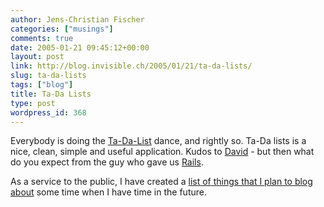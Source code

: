 ```yaml
---
author: Jens-Christian Fischer
categories: ["musings"]
comments: true
date: 2005-01-21 09:45:12+00:00
layout: post
link: http://blog.invisible.ch/2005/01/21/ta-da-lists/
slug: ta-da-lists
tags: ["blog"]
title: Ta-Da Lists
type: post
wordpress_id: 368
---
```


Everybody is doing the [Ta-Da-List][1] dance, and rightly so. Ta-Da lists is a nice, clean, simple and useful application. Kudos to [David][2] - but then what do you expect from the guy who gave us [Rails][3].

As a service to the public, I have created a [list of things that I plan to blog about][4] some time when I have time in the future.


[1]: http://www.tadalist.com
[2]: http://www.loudthinking.com
[3]: http://www.rubyonrails.org
[4]: http://invisible.tadalist.com/lists/public/6829
